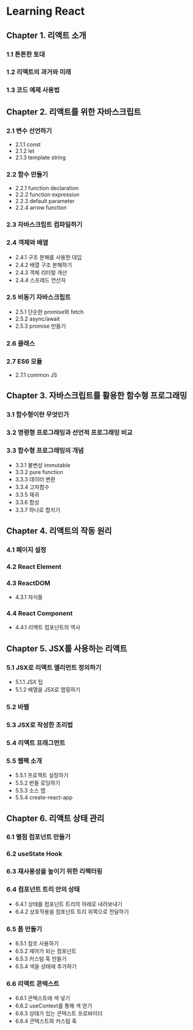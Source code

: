 # Learning React

## Chapter 1. 리액트 소개

### 1.1 튼튼한 토대

### 1.2 리액트의 과거와 미래

### 1.3 코드 예제 사용법

## Chapter 2. 리액트를 위한 자바스크립트

### 2.1 변수 선언하기

- 2.1.1 const
- 2.1.2 let
- 2.1.3 template string

### 2.2 함수 만들기

- 2.2.1 function declaration
- 2.2.2 function expression
- 2.2.3 default parameter
- 2.2.4 arrow function

### 2.3 자바스크립트 컴파일하기

### 2.4 객체와 배열

- 2.4.1 구조 분해를 사용한 대입
- 2.4.2 배열 구조 분해하기
- 2.4.3 객체 리터럴 개선
- 2.4.4 스프레드 연산자

### 2.5 비동기 자바스크립트

- 2.5.1 단순한 promise와 fetch
- 2.5.2 async/await
- 2.5.3 promise 만들기

### 2.6 클래스

### 2.7 ES6 모듈

- 2.7.1 common JS

## Chapter 3. 자바스크립트를 활용한 함수형 프로그래밍

### 3.1 함수형이란 무엇인가

### 3.2 명령형 프로그래밍과 선언적 프로그래밍 비교

### 3.3 함수형 프로그래밍의 개념

- 3.3.1 불변성 immutable
- 3.3.2 pure function
- 3.3.3 데이터 변환
- 3.3.4 고차함수
- 3.3.5 재귀
- 3.3.6 합성
- 3.3.7 하나로 합치기

## Chapter 4. 리액트의 작동 원리

### 4.1 페이지 설정

### 4.2 React Element

### 4.3 ReactDOM

- 4.3.1 자식들

### 4.4 React Component

- 4.4.1 리액트 컴포넌트의 역사

## Chapter 5. JSX를 사용하는 리액트

### 5.1 JSX로 리액트 엘리먼트 정의하기

- 5.1.1 JSX 팁
- 5.1.2 배열을 JSX로 맵핑하기

### 5.2 바벨

### 5.3 JSX로 작성한 조리법

### 5.4 리액트 프래그먼트

### 5.5 웹팩 소개

- 5.5.1 프로젝트 설정하기
- 5.5.2 번들 로딩하기
- 5.5.3 소스 맵
- 5.5.4 create-react-app

## Chapter 6. 리액트 상태 관리

### 6.1 별점 컴포넌트 만들기

### 6.2 useState Hook

### 6.3 재사용성을 높이기 위한 리팩터링

### 6.4 컴포넌트 트리 안의 상태

- 6.4.1 상태를 컴포넌트 트리의 아래로 내려보내기
- 6.4.2 상호작용을 컴포넌트 트리 위쪽으로 전달하기

### 6.5 폼 만들기

- 6.5.1 참조 사용하기
- 6.5.2 제어가 되는 컴포넌트
- 6.5.3 커스텀 훅 만들기
- 6.5.4 색을 상태에 추가하기

### 6.6 리액트 콘텍스트

- 6.6.1 콘텍스트에 색 넣기
- 6.6.2 useContext를 통해 색 얻기
- 6.6.3 상태가 있는 콘텍스트 프로바이더
- 6.6.4 콘텍스트와 커스텀 훅

